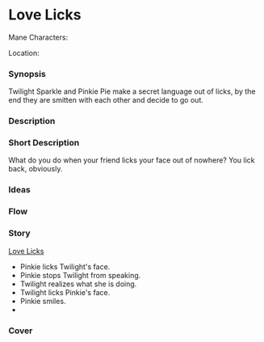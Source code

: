 # Love Licks

Mane Characters: 

Location: 

### Synopsis
Twilight Sparkle and Pinkie Pie make a secret language out of licks, by the end they are smitten with each other and decide to go out.

### Description


### Short Description
What do you do when your friend licks your face out of nowhere? You lick back, obviously.

### Ideas


### Flow


### Story
[Love Licks](./love-licks.md)
 - Pinkie licks Twilight's face.
 - Pinkie stops Twilight from speaking.
 - Twilight realizes what she is doing.
 - Twilight licks Pinkie's face.
 - Pinkie smiles.
 - 

### Cover

